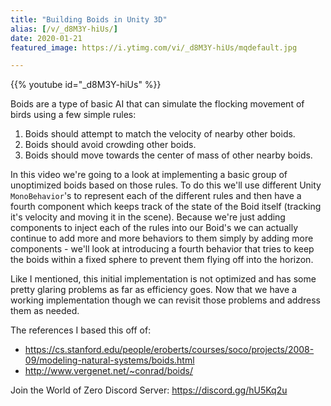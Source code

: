 ```yaml
---
title: "Building Boids in Unity 3D"
alias: [/v/_d8M3Y-hiUs/]
date: 2020-01-21
featured_image: https://i.ytimg.com/vi/_d8M3Y-hiUs/mqdefault.jpg

---
```


{{% youtube id="_d8M3Y-hiUs" %}}

Boids are a type of basic AI that can simulate the flocking movement of birds using a few simple rules:

1. Boids should attempt to match the velocity of nearby other boids.
2. Boids should avoid crowding other boids.
3. Boids should move towards the center of mass of other nearby boids.

In this video we're going to a look at implementing a basic group of unoptimized boids based on those rules. To do this we'll use different Unity `MonoBehavior`'s to represent each of the different rules and then have a fourth component which keeps track of the state of the Boid itself (tracking it's velocity and moving it in the scene). Because we're just adding components to inject each of the rules into our Boid's we can actually continue to add more and more behaviors to them simply by adding more components - we'll look at introducing a fourth behavior that tries to keep the boids within a fixed sphere to prevent them flying off into the horizon.

Like I mentioned, this initial implementation is not optimized and has some pretty glaring problems as far as efficiency goes. Now that we have a working implementation though we can revisit those problems and address them as needed.

The references I based this off of:
- https://cs.stanford.edu/people/eroberts/courses/soco/projects/2008-09/modeling-natural-systems/boids.html
- http://www.vergenet.net/~conrad/boids/

Join the World of Zero Discord Server: https://discord.gg/hU5Kq2u
